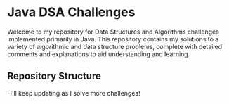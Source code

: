 # Java DSA Challenges

Welcome to my repository for Data Structures and Algorithms challenges implemented primarily in Java. This repository contains my solutions to a variety of algorithmic and data structure problems, complete with detailed comments and explanations to aid understanding and learning.

## Repository Structure
-I'll keep updating as I solve more challenges!
